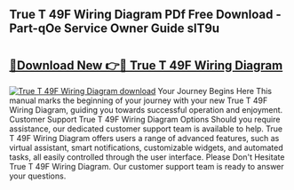 ## True T 49F Wiring Diagram PDf Free Download - Part-qOe Service Owner Guide slT9u

# <h2><a href="http://dfh718.blite.top/?on=True+T+49F+Wiring+Diagram">🔗Download New 👉🔴 True T 49F Wiring Diagram</a></h2>

[![True T 49F Wiring Diagram download](https://i.imgur.com/lujVjoI.png)](http://dfh718.blite.top/?on=True+T+49F+Wiring+Diagram)
Your Journey Begins Here This manual marks the beginning of your journey with your new True T 49F Wiring Diagram, guiding you towards successful operation and enjoyment. Customer Support True T 49F Wiring Diagram Options Should you require assistance, our dedicated customer support team is available to help. True T 49F Wiring Diagram offers users a range of advanced features, such as virtual assistant, smart notifications, customizable widgets, and automated tasks, all easily controlled through the user interface. Please Don't Hesitate True T 49F Wiring Diagram. Our customer support team is ready to answer your questions.
